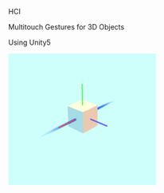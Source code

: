 HCI

Multitouch Gestures for 3D Objects

Using Unity5

![](https://github.com/llcdefgab/HCI/raw/master/Assets/demo.png)  
